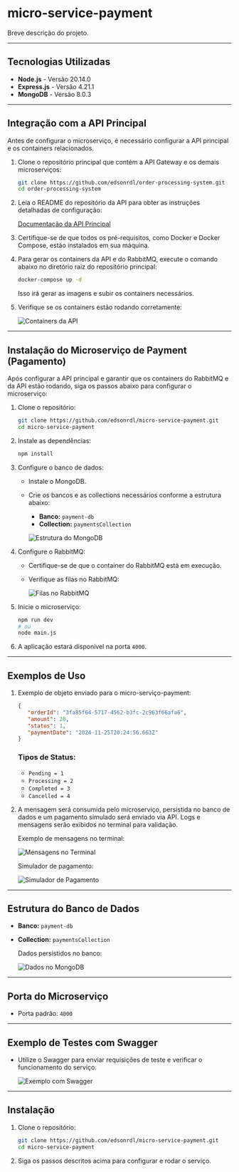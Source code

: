 # micro-service-payment

Breve descrição do projeto.

---

## Tecnologias Utilizadas

- **Node.js** - Versão 20.14.0
- **Express.js** - Versão 4.21.1
- **MongoDB** - Versão 8.0.3

---

## Integração com a API Principal

Antes de configurar o microserviço, é necessário configurar a API principal e os containers relacionados.

1. Clone o repositório principal que contém a API Gateway e os demais microserviços:

   ```bash
   git clone https://github.com/edsonrdl/order-processing-system.git
   cd order-processing-system
   ```

2. Leia o README do repositório da API para obter as instruções detalhadas de configuração:

   [Documentação da API Principal](https://github.com/edsonrdl/order-processing-system)

3. Certifique-se de que todos os pré-requisitos, como Docker e Docker Compose, estão instalados em sua máquina.

4. Para gerar os containers da API e do RabbitMQ, execute o comando abaixo no diretório raiz do repositório principal:

   ```bash
   docker-compose up -d
   ```

   Isso irá gerar as imagens e subir os containers necessários.

5. Verifique se os containers estão rodando corretamente:

   ![Containers da API](https://github.com/user-attachments/assets/7d4ea054-d068-4564-9df9-2d01b92d9f2b)

---

## Instalação do Microserviço de Payment (Pagamento)

Após configurar a API principal e garantir que os containers do RabbitMQ e da API estão rodando, siga os passos abaixo para configurar o microserviço:

1. Clone o repositório:

   ```bash
   git clone https://github.com/edsonrdl/micro-service-payment.git
   cd micro-service-payment
   ```

2. Instale as dependências:

   ```bash
   npm install
   ```

3. Configure o banco de dados:

   - Instale o MongoDB.
   - Crie os bancos e as collections necessários conforme a estrutura abaixo:

     - **Banco:** `payment-db`
     - **Collection:** `paymentsCollection`

     ![Estrutura do MongoDB](https://github.com/user-attachments/assets/f3286987-a556-45fe-b8b7-1232fce4beb6)

4. Configure o RabbitMQ:

   - Certifique-se de que o container do RabbitMQ está em execução.
   - Verifique as filas no RabbitMQ:

     ![Filas no RabbitMQ](https://github.com/user-attachments/assets/d6736e05-3311-408e-8dd1-f8144a800fa5)

5. Inicie o microserviço:

   ```bash
   npm run dev
   # ou
   node main.js
   ```

6. A aplicação estará disponível na porta `4000`.

---

## Exemplos de Uso

1. Exemplo de objeto enviado para o micro-serviço-payment:

   ```json
   {
      "orderId": "3fa85f64-5717-4562-b3fc-2c963f66afa6",
      "amount": 20,
      "status": 1,
      "paymentDate": "2024-11-25T20:24:56.663Z"
   }
   ```

   ### Tipos de Status:

   - `Pending = 1`
   - `Processing = 2`
   - `Completed = 3`
   - `Cancelled = 4`

2. A mensagem será consumida pelo microserviço, persistida no banco de dados e um pagamento simulado será enviado via API. Logs e mensagens serão exibidos no terminal para validação.

   Exemplo de mensagens no terminal:

   ![Mensagens no Terminal](https://github.com/user-attachments/assets/02e5991d-1d25-428e-a229-dca1cc841736)

   Simulador de pagamento:

   ![Simulador de Pagamento](https://github.com/user-attachments/assets/ab3f0c56-cdd2-456e-a445-4a2dc533a203)

---

## Estrutura do Banco de Dados

- **Banco:** `payment-db`
- **Collection:** `paymentsCollection`

  Dados persistidos no banco:

  ![Dados no MongoDB](https://github.com/user-attachments/assets/63deec3a-b862-4753-91ab-adc327edda69)

---

## Porta do Microserviço

- Porta padrão: `4000`

---

## Exemplo de Testes com Swagger

- Utilize o Swagger para enviar requisições de teste e verificar o funcionamento do serviço.

  ![Exemplo com Swagger](https://github.com/user-attachments/assets/0c14d902-67eb-4966-98ba-6a8bdf5abf94)

---

## Instalação

1. Clone o repositório:

   ```bash
   git clone https://github.com/edsonrdl/micro-service-payment.git
   cd micro-service-payment
   ```

2. Siga os passos descritos acima para configurar e rodar o serviço.
